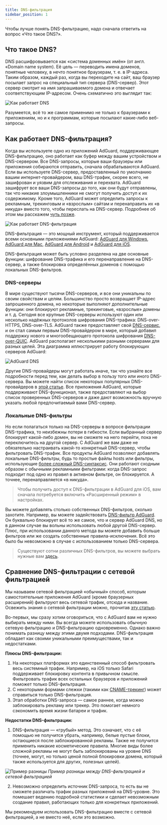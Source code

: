 ```yaml
---
title: DNS-фильтрация
sidebar_position: 1
---
```


Чтобы лучше понять DNS-фильтрацию, надо сначала ответить на вопрос «‎Что такое DNS?».

## Что такое DNS?

DNS расшифровывается как «‎система доменных имён» (от англ. «Domain name system). Её цель — переводить имена доменов, понятные человеку, в нечто понятное браузерам, т. е. в IP-адреса. Таким образом, каждый раз, когда вы переходите на сайт, ваш браузер посылает запрос на специальный тип сервера (DNS-сервер). Этот сервер смотрит на имя запрашиваемого домена и отвечает соответствующим IP-адресом. Очень схематично это выглядит так:

![Как работает DNS](https://cdn.adtidy.org/public/Adguard/kb/DNS_filtering/how_dns_works_ru.png)

Разумеется, всё то же самое применимо не только к браузерами к приложениям, но и к программам, которые посылают какие-либо веб-запросы.

## Как работает DNS-фильтрация?

Когда вы используете одно из приложений AdGuard, поддерживающее DNS-фильтрацию, оно работает как буфер между вашим устройством и DNS-сервером. Все DNS-запросы, которые ваши браузеры или приложения собираются отправить, сначала обрабатываются AdGuard. Если вы используете DNS-сервер, предоставленный по умолчанию вашим интернет-провайдером, ваш DNS-трафик, скорее всего, не зашифрован и уязвим для отслеживания и перехвата. AdGuard зашифрует все ваши DNS-запросы до того, как они будут отправлены, так что никакие злоумышленники не смогут получить доступ к их содержимому. Кроме того, AdGuard может определить запросы к рекламным, трекинговым и «взрослым» сайтам и перенаправить их «‎в никуда» вместо того, чтобы переслать на DNS-сервер. Подробнее об этом мы расскажем [чуть позже](#local-dns-blocklists).

![Как работает DNS-фильтрация](https://cdn.adtidy.org/public/Adguard/kb/DNS_filtering/how_dns_filtering_works_ru.png)

DNS-фильтрация — это мощный инструмент, который поддерживается всеми основными приложениями AdGuard: [AdGuard для Windows](https://adguard.com/adguard-windows/overview.html), [AdGuard для Mac](https://adguard.com/adguard-mac/overview.html), [AdGuard для Android](https://adguard.com/adguard-android/overview.html) и [AdGuard для iOS](https://adguard.com/adguard-ios/overview.html).

DNS-фильтрация может быть условно разделена на две основные функции: шифрование DNS-трафика и его перенаправление на DNS-сервер, а также блокировка определённых доменов с помощью локальных DNS-фильтров.

### DNS-серверы

В мире существуют тысячи DNS-серверов, и все они уникальны по своим свойствам и целям. Большинство просто возвращает IP-адрес запрошенного домена, но некоторые выполняют дополнительные функции: они блокируют рекламные, трекинговые, «взрослые» домены и т. д. Сегодня все крупные DNS-серверы используют один или несколько надёжных протоколов шифрования DNS-трафика: DNS-over-HTTPS, DNS-over-TLS. AdGuard также предоставляет свой [DNS-сервис](https://adguard-dns.io/), и он стал самым первым DNS-провайдером в мире, который добавил поддержку нового и многообещающего протокола шифрования [DNS-over-QUIC](https://adguard.com/blog/dns-over-quic.html). AdGuard располагает несколькими разными серверами для разных целей. Эта диаграмма иллюстрирует работу блокирующих серверов AdGuard:

![AdGuard DNS](https://cdn.adtidy.org/public/Adguard/kb/DNS_filtering/adguard_dns_ru.jpg)

Другие DNS-провайдеры могут работать иначе, так что узнайте все подробности перед тем, как делать выбор в пользу того или иного DNS-сервера. Вы можете найти список некоторых популярных DNS-провайдеров в [этой статье](dns-providers.md). Все приложения AdGuard, которые поддерживают DNS-функционал, также предоставляют на выбор список проверенных DNS-серверов и даже дают возможность вручную указать любой предпочитаемый вами DNS-сервер.

### Локальные DNS-фильтры

Но если полагаться только на DNS-серверы в вопросе фильтрации DNS-трафика, то неизбежны потери в гибкости. Если выбранный сервер блокирует какой-либо домен, вы не сможете на него перейти, пока не переключитесь на другой сервер. С AdGuard же вам даже не обязательно настраивать какой-то конкретный DNS-сервер, чтобы фильтровать DNS-трафик. Все продукты AdGuard позволяют добавлять локальные DNS-фильтры, будь то простые файлы hosts или фильтры, использующие [более сложный DNS-синтаксис](dns-filtering-syntax.md). Они работают сходным образом с обычными рекламными фильтрами: когда DNS-запрос подходит под одно из правил в активном фильтре, он блокируется. А точнее, перенаправляется «в никуда».
> Чтобы получить доступ к DNS-фильтрации в AdGuard для iOS, вам сначала потребуется включить «Расширенный режим» в настройках.

Вы можете добавлять столько собственных DNS-фильтров, сколько захотите. Например, вы можете задействовать [DNS-фильтр AdGuard](https://github.com/AdguardTeam/AdGuardSDNSFilter). Он буквально блокирует всё то же самое, что и сервер AdGuard DNS, но в данном случае вы вольны использовать любой другой DNS-сервер. Плюс, при использовании данного метода вы можете добавить больше фильтров или же создать собственные правила-исключения. Всё это было бы невозможно в случае с использованием только DNS-сервера.
> Существуют сотни различных DNS-фильтров, вы можете выбрать нужные вам [здесь](https://filterlists.com/).

## Сравнение DNS-фильтрации с сетевой фильтрацией

Мы называем сетевой фильтрацией «обычный» способ, которым самостоятельные приложения AdGuard (кроме браузерных расширений) фильтруют весь сетевой трафик, отсюда и название. Освежить знания о сетевой фильтрации можно, прочитав [эту статью](https://adguard.com/kb/general/ad-filtering/how-ad-blocking-works/).

Во-первых, мы сразу хотим оговориться, что с AdGuard вам не нужно выбирать между ними. Вы всегда можете использовать обычную сетевую фильтрацию и DNS-фильтрацию одновременно. Однако важно понимать разницу между этими двумя подходами. DNS-фильтрация обладает как своими уникальными преимуществами, так и недостатками.

**Плюсы DNS-фильтрации:**

1. На некоторых платформах это единственный способ фильтровать весь системный трафик. Например, на iOS только Safari поддерживает блокировку контента в привычном смысле. Фильтровать трафик всех остальных браузеров и приложений поможет только DNS-фильтрация.
2. С некоторыми формами слежки (такими как [CNAME-трекинг](https://adguard.com/blog/cname-tracking.html)) может справиться только DNS-фильтрация.
3. Этап обработки DNS-запроса — самое раннее, когда можно заблокировать рекламу или трекер. Это помогает немного сэкономить время жизни батареи и трафик.

**Недостатки DNS-фильтрации:**

1. DNS-фильтрация — «грубый» метод. Это означает, что с её помощью не получится убрать, например, белые пустые блоки, остающиеся после заблокированной рекламы. Также не получится применить никакие косметические правила. Многие виды более сложной рекламы не могут быть заблокированы на уровне DNS (точнее, могут, но только ценой полной блокировки домена, который также используется для других, полезных целей).

![Пример разницы](https://cdn.adtidy.org/public/Adguard/kb/DNS_filtering/dns_diff.jpg) *Пример разницы между DNS-фильтрацией и сетевой фильтрацией*

2. Невозможно определить источник DNS-запроса, то есть вы не сможете различать трафик разных приложений на DNS-уровне. Это помешает ведению подробной статистики и сделает невозможным создание правил, работающих только для конкретных приложений.

Мы рекомендуем использовать DNS-фильтрацию вместе с сетевой фильтрацией, а не вместо неё, если это возможно.
